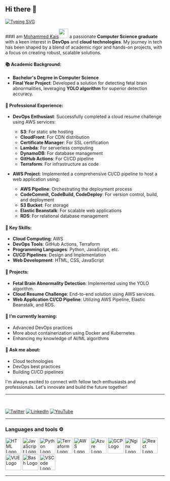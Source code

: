 ## Hi there 👋
[![Typing SVG](https://readme-typing-svg.demolab.com?font=Fira+Code&pause=1000&width=435&lines=Devops+Enthusiast;Cloud+Architecture;Computer+Science+Graduate)](https://git.io/typing-svg)
<!--
**Kais18/Kais18** is a ✨ _special_ ✨ repository because its `README.md` (this file) appears on your GitHub profile.

Here are some ideas to get you started:

- 🔭 I’m currently working on ...
- 🌱 I’m currently learning ...
- 👯 I’m looking to collaborate on ...
- 🤔 I’m looking for help with ...
- 💬 Ask me about ...
- 📫 How to reach me: ...
- 😄 Pronouns: ...
- ⚡ Fun fact: ...
-->
###I am [Mohammed Kais](https://kaiswork.shop)<img src="https://raw.githubusercontent.com/MartinHeinz/MartinHeinz/master/wave.gif" width="30px"> a passionate **Computer Science graduate** with a keen interest in **DevOps** and **cloud technologies**. My journey in tech has been shaped by a blend of academic rigor and hands-on projects, with a focus on creating robust, scalable solutions.

#### 📚 Academic Background:
- **Bachelor's Degree in Computer Science**
- **Final Year Project**: Developed a solution for detecting fetal brain abnormalities, leveraging **YOLO algorithm** for superior detection accuracy.

#### 💼 Professional Experience:
- **DevOps Enthusiast**: Successfully completed a cloud resume challenge using AWS services:
  - **S3**: For static site hosting
  - **CloudFront**: For CDN distribution
  - **Certificate Manager**: For SSL certification
  - **Lambda**: For serverless computing
  - **DynamoDB**: For database management
  - **GitHub Actions**: For CI/CD pipeline
  - **Terraform**: For infrastructure as code

- **AWS Project**: Implemented a comprehensive CI/CD pipeline to host a web application using:
  - **AWS Pipeline**: Orchestrating the deployment process
  - **CodeCommit, CodeBuild, CodeDeploy**: For version control, build, and deployment
  - **S3 Bucket**: For storage
  - **Elastic Beanstalk**: For scalable web applications
  - **RDS**: For relational database management

#### 🌟 Key Skills:
- **Cloud Computing**: AWS
- **DevOps Tools**: GitHub Actions, Terraform
- **Programming Languages**: Python, JavaScript, etc.
- **CI/CD Pipelines**: Design and Implementation
- **Web Development**: HTML, CSS, JavaScript

#### 🚀 Projects:
- **Fetal Brain Abnormality Detection**: Implemented using the YOLO algorithm.
- **Cloud Resume Challenge**: End-to-end solution using AWS services.
- **Web Application CI/CD Pipeline**: Utilizing AWS Pipeline, Elastic Beanstalk, and RDS.

#### 🌱 I’m currently learning:
- Advanced DevOps practices
- More about containerization using Docker and Kubernetes
- Enhancing my knowledge of AI/ML algorithms

#### 💬 Ask me about:
- Cloud technologies
- DevOps best practices
- Building CI/CD pipelines


I'm always excited to connect with fellow tech enthusiasts and professionals. Let's innovate and build the future together!

---
<br/>

[![Twitter](https://img.shields.io/badge/Twitter-%231DA1F2.svg?style=for-the-badge&logo=Twitter&logoColor=white)](https://x.com/kaissssssss08)
[![LinkedIn](https://img.shields.io/badge/linkedin-%230077B5.svg?style=for-the-badge&logo=linkedin&logoColor=white)](https://www.linkedin.com/in/mohdkais/)
[![YouTube](https://img.shields.io/badge/YouTube-%23FF0000.svg?style=for-the-badge&logo=YouTube&logoColor=white)](https://youtub.) 

---



### Languages and tools ⚙️
<!-- For more icons please follow  https://github.com/MikeCodesDotNET/ColoredBadges -->
<p>
<img src="https://www.svgrepo.com/show/303205/html-5-logo.svg" alt="HTML Logo" width="50" height="50"/> <img src="https://cdn.worldvectorlogo.com/logos/logo-javascript.svg" alt="JavaScript Logo" width="50" height="50"/> <img src="https://cdn.worldvectorlogo.com/logos/python-5.svg" alt="Python Logo" width="50" height="50"/> <img src="https://user-images.githubusercontent.com/25181517/183345121-36788a6e-5462-424a-be67-af1ebeda79a2.png" alt="Terraform Logo" width="50" height="50"/> <img src="https://cdn.worldvectorlogo.com/logos/aws-2.svg" alt="AWS Logo" width="50" height="50"/> <img src="https://cdn.worldvectorlogo.com/logos/azure-1.svg" alt="Azure Logo" width="50" height="50"/> <img src="https://user-images.githubusercontent.com/25181517/183911547-990692bc-8411-4878-99a0-43506cdb69cf.png" alt="GCP Logo" width="50" height="50"/> <img src="https://user-images.githubusercontent.com/25181517/183345125-9a7cd2e6-6ad6-436f-8490-44c903bef84c.png" alt="Nginx Logo" width="50" height="50"/> <img src="https://cdn.worldvectorlogo.com/logos/react-2.svg" alt="React Logo" width="50" height="50"/>  <img src="https://cdn.worldvectorlogo.com/logos/vue-9.svg" alt="VUE Logo" width="50" height="50"/> <img src="https://cdn.worldvectorlogo.com/logos/bash-1.svg" alt="Bash Logo" width="50" height="50"/> <img src="https://cdn.worldvectorlogo.com/logos/visual-studio-code-1.svg" alt="VSCode Logo" width="50" height="50"/>
</p>

---

